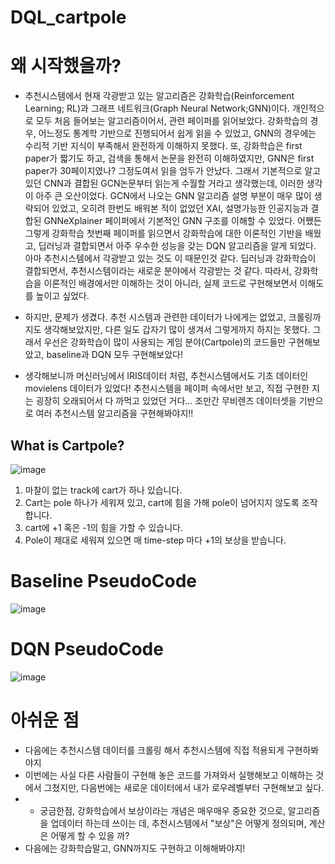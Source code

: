 # DQL_cartpole

# 왜 시작했을까?
- 추천시스템에서 현재 각광받고 있는 알고리즘은 강화학습(Reinforcement Learning; RL)과 그래프 네트워크(Graph Neural Network;GNN)이다. 개인적으로 모두 처음 들어보는 알고리즘이어서, 관련 페이퍼를 읽어보았다. 강화학습의 경우, 어느정도 통계학 기반으로 진행되어서 쉽게 읽을 수 있었고, GNN의 경우에는 수리적 기반 지식이 부족해서 완전하게 이해하지 못했다. 또, 강화학습은 first paper가 짧기도 하고, 검색을 통해서 논문을 완전히 이해하였지만, GNN은 first paper가 30페이지였나? 그정도여서 읽을 엄두가 안났다. 그래서 기본적으로 알고 있던 CNN과 결합된 GCN논문부터 읽는게 수월할 거라고 생각했는데, 이러한 생각이 아주 큰 오산이었다. GCN에서 나오는 GNN 알고리즘 설명 부분이 매우 많이 생략되어 있었고, 오히려 한번도 배워본 적이 없었던 XAI, 설명가능한 인공지능과 결합된 GNNeXplainer 페이퍼에서 기본적인 GNN 구조를 이해할 수 있었다. 어쨌든 그렇게 강화학습 첫번째 페이퍼를 읽으면서 강화학습에 대한 이론적인 기반을 배웠고, 딥러닝과 결합되면서 아주 우수한 성능을 갖는 DQN 알고리즘을 알게 되었다. 아마 추천시스템에서 각광받고 있는 것도 이 때문인것 같다. 딥러닝과 강화학습이 결합되면서, 추천시스템이라는 새로운 분야에서 각광받는 것 같다. 따라서, 강화학습을 이론적인 배경에서만 이해하는 것이 아니라, 실제 코드로 구현해보면서 이해도를 높이고 싶었다. 

- 하지만, 문제가 생겼다. 추천 시스템과 관련한 데이터가 나에게는 없었고, 크롤링까지도 생각해보았지만, 다른 일도 갑자기 많이 생겨서 그렇게까지 하지는 못했다. 그래서 우선은 강화학습이 많이 사용되는 게임 분야(Cartpole)의 코드들만 구현해보았고, baseline과 DQN 모두 구현해보았다!
 - 생각해보니까 머신러닝에서 IRIS데이터 처럼, 추천시스템에서도 기초 데이터인 movielens 데이터가 있었다! 추천시스템을 페이퍼 속에서만 보고, 직접 구현한 지는 굉장히 오래되어서 다 까먹고 있었던 거다... 조만간 무비렌즈 데이터셋을 기반으로 여러 추천시스템 알고리즘을 구현해봐야지!!
 
## What is Cartpole?
![image](https://jonghyunho.github.io/assets/img/posts/20200505/cartpole_episode_100.gif)
1. 마찰이 없는 track에 cart가 하나 있습니다. 
2. Cart는 pole 하나가 세워져 있고, cart에 힘을 가해 pole이 넘어지지 않도록 조작합니다. 
3. cart에 +1 혹은 -1의 힘을 가할 수 있습니다. 
4. Pole이 제대로 세워져 있으면 매 time-step 마다 +1의 보상을 받습니다. 
 
 # Baseline PseudoCode
 ![image](https://user-images.githubusercontent.com/77769026/177915827-798e8b1b-8724-4b8c-b471-be66f2339d39.png)


# DQN PseudoCode
![image](https://user-images.githubusercontent.com/77769026/177915870-8ccbd1ec-b151-480c-9a04-aa5485def995.png)

# 아쉬운 점
- 다음에는 추천시스템 데이터를 크롤링 해서 추천시스템에 직접 적용되게 구현하봐야지
- 이번에는 사실 다른 사람들이 구현해 놓은 코드를 가져와서 실행해보고 이해하는 것에서 그쳤지만, 다음번에는 새로운 데이터에서 내가 로우레벨부터 구현해보고 싶다.
- + 궁금한점, 강화학습에서 보상이라는 개념은 매우매우 중요한 것으로, 알고리즘을 업데이터 하는데 쓰이는 데, 추천시스템에서 "보상"은 어떻게 정의되며, 계산은 어떻게 할 수 있을 까?
- 다음에는 강화학습말고, GNN까지도 구현하고 이해해봐야지!
